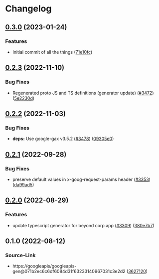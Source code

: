 # Changelog

## [0.3.0](https://github.com/bcoe/google-cloud-node/compare/clientconnectorservices-v0.2.3...clientconnectorservices-v0.3.0) (2023-01-24)


### Features

* Initial commit of all the things ([71e10fc](https://github.com/bcoe/google-cloud-node/commit/71e10fc3162a30f97ade4d84d5e2ae4148c4d8c1))

## [0.2.3](https://github.com/googleapis/google-cloud-node/compare/clientconnectorservices-v0.2.2...clientconnectorservices-v0.2.3) (2022-11-10)


### Bug Fixes

* Regenerated proto JS and TS definitions (generator update) ([#3472](https://github.com/googleapis/google-cloud-node/issues/3472)) ([5e2230d](https://github.com/googleapis/google-cloud-node/commit/5e2230dfc4302bb2ac9628ff4200eb46509e103d))

## [0.2.2](https://github.com/googleapis/google-cloud-node/compare/clientconnectorservices-v0.2.1...clientconnectorservices-v0.2.2) (2022-11-03)


### Bug Fixes

* **deps:** Use google-gax v3.5.2 ([#3478](https://github.com/googleapis/google-cloud-node/issues/3478)) ([09305e0](https://github.com/googleapis/google-cloud-node/commit/09305e06548b89dc17bb3d3167e2d1e69588caa4))

## [0.2.1](https://github.com/googleapis/google-cloud-node/compare/clientconnectorservices-v0.2.0...clientconnectorservices-v0.2.1) (2022-09-28)


### Bug Fixes

* preserve default values in x-goog-request-params header ([#3353](https://github.com/googleapis/google-cloud-node/issues/3353)) ([da99ad5](https://github.com/googleapis/google-cloud-node/commit/da99ad57f592a504750d57fdb1c7423734fec069))

## [0.2.0](https://github.com/googleapis/google-cloud-node/compare/clientconnectorservices-v0.1.0...clientconnectorservices-v0.2.0) (2022-08-29)


### Features

* update typescript generator for beyond corp app ([#3309](https://github.com/googleapis/google-cloud-node/issues/3309)) ([380e7b7](https://github.com/googleapis/google-cloud-node/commit/380e7b70316e072f97fef0e050011d52f41262b1))

## 0.1.0 (2022-08-12)


### Source-Link

* https://googleapis/googleapis-gen@071b2ec6c6df6084d31f63233140967031c3e2d2 ([3627120](https://github.com/googleapis/google-cloud-node/commit/3627120b2617d0ceba2dc676acc6333875835665))
